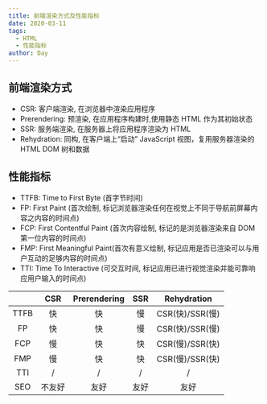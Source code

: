 ```yaml
---
title: 前端渲染方式及性能指标
date: 2020-03-11
tags:
  - HTML
  - 性能指标
author: Day
---
```


## 前端渲染方式

- CSR: 客户端渲染, 在浏览器中渲染应用程序
- Prerendering: 预渲染, 在应用程序构建时,使用静态 HTML 作为其初始状态
- SSR: 服务端渲染, 在服务器上将应用程序渲染为 HTML
- Rehydration: 同构, 在客户端上“启动” JavaScript 视图，复用服务器渲染的 HTML DOM 树和数据

## 性能指标

- TTFB: Time to First Byte (首字节时间)
- FP: First Paint (首次绘制, 标记浏览器渲染任何在视觉上不同于导航前屏幕内容之内容的时间点)
- FCP: First Contentful Paint (首次内容绘制, 标记的是浏览器渲染来自 DOM 第一位内容的时间点)
- FMP: First Meaningful Paint(首次有意义绘制, 标记应用是否已渲染可以与用户互动的足够内容的时间点)
- TTI: Time To Interactive (可交互时间, 标记应用已进行视觉渲染并能可靠响应用户输入的时间点)

|      |  CSR   | Prerendering | SSR  |   Rehydration   |
| :--: | :----: | :----------: | :--: | :-------------: |
| TTFB |   快   |      快      |  慢  | CSR(快)/SSR(慢) |
|  FP  |   快   |      快      |  慢  | CSR(快)/SSR(慢) |
| FCP  |   慢   |      快      |  快  | CSR(慢)/SSR(快) |
| FMP  |   慢   |      快      |  快  | CSR(慢)/SSR(快) |
| TTI  |   /    |      /       |  /   |        /        |
| SEO  | 不友好 |     友好     | 友好 |      友好       |
